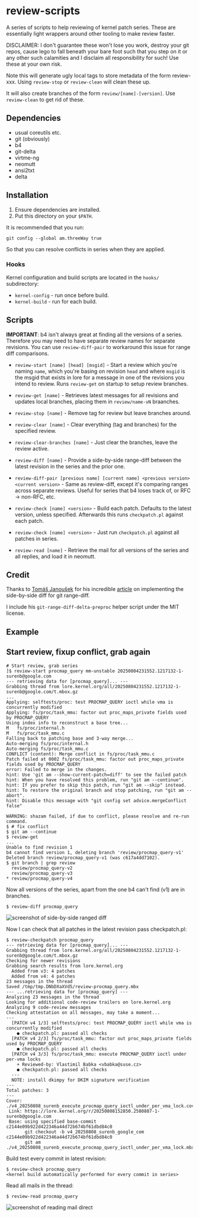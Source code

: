 # review-scripts

A series of scripts to help reviewing of kernel patch series. These are
essentially light wrappers around other tooling to make review faster.

DISCLAIMER: I don't guarantee these won't lose you work, destroy your git repos,
            cause lego to fall beneath your bare foot such that you step on it
            or any other such calamities and I disclaim all responsibility for
            such! Use these at your own risk.

Note this will generate ugly local tags to store metadata of the form
review-xxx. Using `review-stop` or `review-clean` will clean these up.

It will also create branches of the form `review/[name]-[version]`. Use
`review-clean` to get rid of these.

## Dependencies

* usual coreutils etc.
* git (obviously)
* b4
* git-delta
* virtme-ng
* neomutt
* ansi2txt
* delta

## Installation

1. Ensure dependencies are installed.
2. Put this directory on your `$PATH`.

It is recommended that you run:

```
git config --global am.threeWay true
```

So that you can resolve conflicts in series when they are applied.

### Hooks

Kernel configuration and build scripts are located in the `hooks/` subdirectory:

* `kernel-config` - run once before build.
* `kernel-build` - run for each build.

## Scripts

**IMPORTANT**: b4 isn't always great at finding all the versions of a
series. Therefore you may need to have separate review names for separate
revisions. You can use `review-diff-pair` to workaround this issue for range
diff comparisons.

* `review-start [name] [head] [msgid]` - Start a review which you're naming
  `name`, which you're basing on revision `head` and where `msgid` is the msgid
  that exists in lore for a message in one of the revisions you intend to
  review. Runs `review-get` on startup to setup review branches.

* `review-get [name]` - Retrieves latest messages for all revisions and updates
  local branches, placing them in `review/name-vN` braanches.

* `review-stop [name]` - Remove tag for review but leave branches around.

* `review-clear [name]` - Clear everything (tag and branches) for the specified
  review.

* `review-clear-branches [name]` - Just clear the branches, leave the review
  active.

* `review-diff [name]` - Provide a side-by-side range-diff between the latest
  revision in the series and the prior one.

* `review-diff-pair [previous name] [current name] <previous version> <current
  version>` - Same as review-diff, except it's comparing ranges across separate
  reviews. Useful for series that b4 loses track of, or RFC -> non-RFC, etc.

* `review-check [name] <version>` - Build each patch. Defaults to the latest
  version, unless specified. Afterwards this runs `checkpatch.pl` against each
  patch.

* `review-check [name] <version>` - Just run `checkpatch.pl` against all patches
  in series.

* `review-read [name]` - Retrieve the mail for all versions of the series and
  all replies, and load it in neomutt.

## Credit

Thanks to [Tomáš Janoušek](https://genserver.social/users/liskin) for his
incredible
[article](https://work.lisk.in/2023/10/19/side-by-side-git-range-diff.html) on
implementing the side-by-side diff for git range-diff.

I include his `git-range-diff-delta-preproc` helper script under the MIT license.

## Example

## Start review, fixup conflict, grab again

```
# Start review, grab series
]$ review-start procmap_query mm-unstable 20250804231552.1217132-1-surenb@google.com
--- retrieving data for [procmap_query]... ---
Grabbing thread from lore.kernel.org/all/20250804231552.1217132-1-surenb@google.com/t.mbox.gz
...
Applying: selftests/proc: test PROCMAP_QUERY ioctl while vma is concurrently modified
Applying: fs/proc/task_mmu: factor out proc_maps_private fields used by PROCMAP_QUERY
Using index info to reconstruct a base tree...
M	fs/proc/internal.h
M	fs/proc/task_mmu.c
Falling back to patching base and 3-way merge...
Auto-merging fs/proc/internal.h
Auto-merging fs/proc/task_mmu.c
CONFLICT (content): Merge conflict in fs/proc/task_mmu.c
Patch failed at 0002 fs/proc/task_mmu: factor out proc_maps_private fields used by PROCMAP_QUERY
error: Failed to merge in the changes.
hint: Use 'git am --show-current-patch=diff' to see the failed patch
hint: When you have resolved this problem, run "git am --continue".
hint: If you prefer to skip this patch, run "git am --skip" instead.
hint: To restore the original branch and stop patching, run "git am --abort".
hint: Disable this message with "git config set advice.mergeConflict false"

WARNING: shazam failed, if due to conflict, please resolve and re-run command.
$ # fix conflict
$ git am --continue
$ review-get
...
Unable to find revision 1
b4 cannot find version 1, deleting branch 'review/procmap_query-v1'
Deleted branch review/procmap_query-v1 (was c617a4dd7102).
$ git branch | grep review
  review/procmap_query-v2
  review/procmap_query-v3
* review/procmap_query-v4
```

Now all versions of the series, apart from the one b4 can't find (v1) are in
branches.

```
$ review-diff procmap_query
```

![screenshot of side-by-side ranged diff](screenshot_diff.png)

Now I can check that all patches in the latest revision pass checkpatch.pl:

```
$ review-checkpatch procmap_query
--- retrieving data for [procmap_query]... ---
Grabbing thread from lore.kernel.org/all/20250804231552.1217132-1-surenb@google.com/t.mbox.gz
Checking for newer revisions
Grabbing search results from lore.kernel.org
  Added from v3: 4 patches
  Added from v4: 4 patches
23 messages in the thread
Saved /tmp/tmp.DNbDXaXVd5/review-procmap_query.mbx
--- ...retrieving data for [procmap_query] ---
Analyzing 23 messages in the thread
Looking for additional code-review trailers on lore.kernel.org
Analyzing 9 code-review messages
Checking attestation on all messages, may take a moment...
---
  [PATCH v4 1/3] selftests/proc: test PROCMAP_QUERY ioctl while vma is concurrently modified
    ● checkpatch.pl: passed all checks
  [PATCH v4 2/3] fs/proc/task_mmu: factor out proc_maps_private fields used by PROCMAP_QUERY
    ● checkpatch.pl: passed all checks
  [PATCH v4 3/3] fs/proc/task_mmu: execute PROCMAP_QUERY ioctl under per-vma locks
    + Reviewed-by: Vlastimil Babka <vbabka@suse.cz>
    ● checkpatch.pl: passed all checks
  ---
  NOTE: install dkimpy for DKIM signature verification
---
Total patches: 3
---
Cover: ./v4_20250808_surenb_execute_procmap_query_ioctl_under_per_vma_lock.cover
 Link: https://lore.kernel.org/r/20250808152850.2580887-1-surenb@google.com
 Base: using specified base-commit c2144e09b922d422346a44d72b674bf61dbd84c0
       git checkout -b v4_20250808_surenb_google_com c2144e09b922d422346a44d72b674bf61dbd84c0
       git am ./v4_20250808_surenb_execute_procmap_query_ioctl_under_per_vma_lock.mbx
```

Build test every commit in latest revision:

```
$ review-check procmap_query
<kernel build automatically performed for every commit in series>
```

Read all mails in the thread:

```
$ review-read procmap_query
```

![screenshot of reading mail direct](screenshot_read.png)
